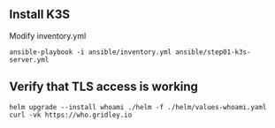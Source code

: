 ## Install K3S

Modify inventory.yml

```
ansible-playbook -i ansible/inventory.yml ansible/step01-k3s-server.yml
```

## Verify that TLS access is working

```
helm upgrade --install whoami ./helm -f ./helm/values-whoami.yaml
curl -vk https://who.gridley.io
```
